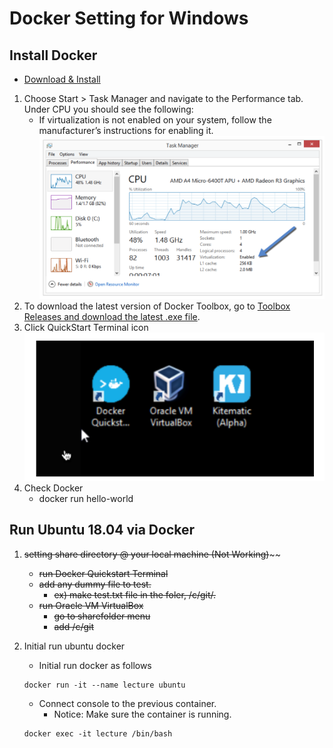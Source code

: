 # Docker Setting for Windows

## Install Docker
* [Download & Install](https://docs.docker.com/toolbox/toolbox_install_windows/)
1. Choose Start > Task Manager and navigate to the Performance tab. Under CPU you should see the following:
    * If virtualization is not enabled on your system, follow the manufacturer’s instructions for enabling it.
![checkVirtualization](./CheckVirtualization.png)
2. To download the latest version of Docker Toolbox, go to [Toolbox Releases and download the latest .exe file](https://github.com/docker/toolbox/releases).
3. Click QuickStart Terminal icon
![quickstart](./quickstart.png)
4. Check Docker
    * docker run hello-world

## Run Ubuntu 18.04 via Docker
1. ~~setting share directory @ your local machine (Not Working)~~~~
    * ~~run Docker Quickstart Terminal~~
    * ~~add any dummy file to test.~~
        * ~~ex) make test.txt file in the foler, /c/git/.~~
    * ~~run Oracle VM VirtualBox~~
        * ~~go to sharefolder menu~~
        * ~~add /c/git~~

2. Initial run ubuntu docker
    * Initial run docker as follows
    ~~~
    docker run -it --name lecture ubuntu
    ~~~
    * Connect console to the previous container.
        * Notice: Make sure the container is running.
    ~~~
    docker exec -it lecture /bin/bash
    ~~~